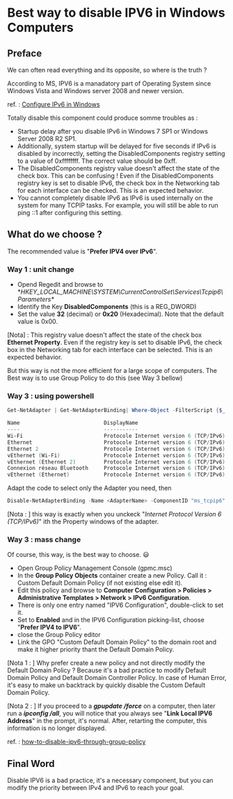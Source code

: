 ﻿# Best way to disable IPV6 in Windows Computers

## Preface

We can often read everything and its opposite, so where is the truth ?

According to MS, IPV6 is a manadatory part of Operating System since Windows Vista and Windows server 2008 and newer version. 

ref. : [Configure IPv6 in Windows](https://learn.microsoft.com/en-us/troubleshoot/windows-server/networking/configure-ipv6-in-windows)

Totally disable this component could produce somme troubles as : 
-  Startup delay after you disable IPv6 in Windows 7 SP1 or Windows Server 2008 R2 SP1.
- Additionally, system startup will be delayed for five seconds if IPv6 is disabled by incorrectly, setting the DisabledComponents registry setting to a value of 0xffffffff. The correct value should be 0xff.
- The DisabledComponents registry value doesn't affect the state of the check box. This can be confusing ! Even if the DisabledComponents registry key is set to disable IPv6, the check box in the Networking tab for each interface can be checked. This is an expected behavior.
- You cannot completely disable IPv6 as IPv6 is used internally on the system for many TCPIP tasks. For example, you will still be able to run ping ::1 after configuring this setting.


## What do we choose ?

The recommended value is "**Prefer IPV4 over IPv6**". 

### Way 1 : unit change
- Opend Regedit and browse to **HKEY_LOCAL_MACHINE\SYSTEM\CurrentControlSet\Services\Tcpip6\Parameters\**
- Identify the Key **DisabledComponents** (this is a REG_DWORD)
- Set the value **32** (decimal) or **0x20** (Hexadecimal). Note that the default value is 0x00.

[Nota] : This registry value doesn't affect the state of the check box **Ethernet Property**. Even if the registry key is set to disable IPv6, the check box in the Networking tab for each interface can be selected. This is an expected behavior.

But this way is not the more efficient for a large scope of computers. The Best way is to use Group Policy to do this (see Way 3 bellow)

### Way 3 : using powershell

````powershell 
Get-NetAdapter | Get-NetAdapterBinding| Where-Object -FilterScript {$_.ComponentID -eq "ms_tcpip6"}

Name                           DisplayName                                        ComponentID          Enabled     
----                           -----------                                        -----------          -------
Wi-Fi                          Protocole Internet version 6 (TCP/IPv6)            ms_tcpip6            False
Ethernet                       Protocole Internet version 6 (TCP/IPv6)            ms_tcpip6            False
Ethernet 2                     Protocole Internet version 6 (TCP/IPv6)            ms_tcpip6            False
vEthernet (Wi-Fi)              Protocole Internet version 6 (TCP/IPv6)            ms_tcpip6            True
vEthernet (Ethernet 2)         Protocole Internet version 6 (TCP/IPv6)            ms_tcpip6            True
Connexion réseau Bluetooth     Protocole Internet version 6 (TCP/IPv6)            ms_tcpip6            False
vEthernet (Ethernet)           Protocole Internet version 6 (TCP/IPv6)            ms_tcpip6            True
````

Adapt the code to select only the Adapter you need, then 
````powershell
Disable-NetAdapterBinding -Name <AdapterName> -ComponentID "ms_tcpip6"
````

[Nota : ] this way is exactly when you unckeck "*Internet Protocol Version 6 (TCP/IPv6)*" ith the Property windows of the adapter.


### Way 3 : mass change

Of course, this way, is the best way to choose. :smiley:

- Open Group Policy Management Console (gpmc.msc)
- In the **Group Policy Objects** container create a new Policy. Call it : Custom Default Domain Policy (if not existing else edit it).
- Edit this policy and browse to **Computer Configuration > Policies > Administrative Templates > Network > IPv6 Configuration**.
- There is only one entry named "IPV6 Configuration", double-click to set it. 
- Set to **Enabled** and in the IPV6 Configuration picking-list, choose "**Prefer IPV4 to IPV6**".
- close the Group Policy editor
- Link the GPO "Custom Default Domain Policy" to the domain root and make it higher priority thant the Default Domain Policy.

[Nota 1 : ] Why prefer create a new policy and not directly modify the Default Domain Policy ? Because it's a bad practice to modify Default Domain Policy and Default Domain Controller Policy. In case of Human Error, it's easy to make un backtrack by quickly disable the Custom Default Domain Policy. 

[Nota 2 : ] If you proceed to a ***gpupdate /force*** on a computer, then later run a ***ipconfig /all***, you will notice that you always see "**Link Local IPV6 Address**" in the prompt, it's normal. After, retarting the computer, this information is no longer displayed. 


ref. : [how-to-disable-ipv6-through-group-policy](https://social.technet.microsoft.com/wiki/contents/articles/5927.how-to-disable-ipv6-through-group-policy.aspx)

## Final Word

Disable IPV6 is a bad practice, it's a necessary component, but you can modify the priority between IPv4 and IPv6 to reach your goal.

